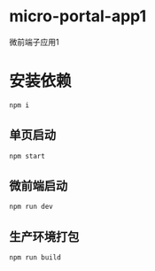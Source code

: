 # micro-portal-app1
微前端子应用1

# 安装依赖
```sh
npm i
```
## 单页启动
```sh
npm start
```
## 微前端启动
```sh
npm run dev
```

## 生产环境打包
```sh
npm run build
```

